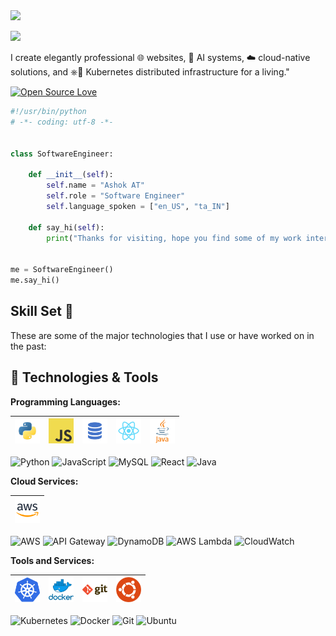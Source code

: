 <img src="https://readme-typing-svg.demolab.com?font=Inconsolata&weight=700&size=80&duration=4000&pause=300&color=000000&center=true&vCenter=true&multiline=true&repeat=false&random=false&width=1300&height=200&lines=Hi+👋,+I'm+Ashok+AT;A+Software+Engineer+from+India+✩" width="70%" />

![](https://github.com/halfrost/halfrost/blob/master/icons/header_1.png)

I create elegantly professional 🌐 websites, 🤖 AI systems, ☁️ cloud-native solutions, and ⎈🐳 Kubernetes distributed infrastructure for a living." 

[![Open Source Love](https://badges.frapsoft.com/os/v1/open-source.svg?v=102)](https://github.com/ellerbrock/open-source-badge/)

```python
#!/usr/bin/python
# -*- coding: utf-8 -*-


class SoftwareEngineer:

    def __init__(self):
        self.name = "Ashok AT"
        self.role = "Software Engineer"
        self.language_spoken = ["en_US", "ta_IN"]

    def say_hi(self):
        print("Thanks for visiting, hope you find some of my work interesting.")


me = SoftwareEngineer()
me.say_hi()
```

## Skill Set :muscle:

These are some of the major technologies that I use or have worked on in the past:

## 🔧 Technologies & Tools

**Programming Languages:**

<img title="Python" alt="Python" width="40px" src="https://raw.githubusercontent.com/github/explore/master/topics/python/python.png" />|<img alt="JS" title="JavaScript" width="40px" src="https://raw.githubusercontent.com/github/explore/master/topics/javascript/javascript.png">|<img title="SQL" alt="SQL" width="40px" src="https://raw.githubusercontent.com/github/explore/master/topics/sql/sql.png" />|<img alt="React" title="React" width="40px" src="https://raw.githubusercontent.com/github/explore/master/topics/react/react.png">|<img title="Java" alt="Java" width="40px" src="https://raw.githubusercontent.com/github/explore/master/topics/java/java.png" />
|--|--|--|--|--|

![Python](https://img.shields.io/badge/Code-Python-informational?style=flat&logo=python&logoColor=white&color=6aa6f8)
![JavaScript](https://img.shields.io/badge/Code-JavaScript-informational?style=flat&logo=javascript&logoColor=white&color=6aa6f8)
![MySQL](https://img.shields.io/badge/Code-MYSQL-informational?style=flat&logo=mysql&logoColor=white&color=6aa6f8)
![React](https://img.shields.io/badge/Code-React-informational?style=flat&logo=react&logoColor=white&color=6aa6f8)
![Java](https://img.shields.io/badge/Code-Java-informational?style=flat&logo=java&logoColor=white&color=6aa6f8)

**Cloud Services:**

<img title="AWS" alt="AWS" width="40px" src="https://raw.githubusercontent.com/github/explore/main/topics/aws/aws.png">|
|--|

![AWS](https://img.shields.io/badge/Cloud-AWS-informational?style=flat&logo=amazon-aws&logoColor=white&color=6aa6f8)
![API Gateway](https://img.shields.io/badge/API-Gateway-informational?style=flat&logo=amazon-api-gateway&logoColor=white&color=6aa6f8)
![DynamoDB](https://img.shields.io/badge/Database-DynamoDB-informational?style=flat&logo=amazon-dynamodb&logoColor=white&color=6aa6f8)
![AWS Lambda](https://img.shields.io/badge/Compute-AWS_Lambda-informational?style=flat&logo=amazon-aws&logoColor=white&color=6aa6f8)
![CloudWatch](https://img.shields.io/badge/Monitoring-CloudWatch-informational?style=flat&logo=amazon-cloudwatch&logoColor=white&color=6aa6f8)

**Tools and Services:**

<img title="Kubernetes" alt="Kubernetes" width="40px" src="https://raw.githubusercontent.com/github/explore/main/topics/kubernetes/kubernetes.png">|<img title="Docker" alt="Docker" width="40px" src="https://raw.githubusercontent.com/github/explore/master/topics/docker/docker.png">|<img title="git" alt="git" width="40px" src="https://raw.githubusercontent.com/github/explore/master/topics/git/git.png">|<img title="Ubuntu" alt="Ubuntu" width="40px" src="https://raw.githubusercontent.com/github/explore/master/topics/ubuntu/ubuntu.png">|
|--|--|--|--|

![Kubernetes](https://img.shields.io/badge/Service-Kubernetes-informational?style=flat&logo=kubernetes&logoColor=white&color=6aa6f8)
![Docker](https://img.shields.io/badge/Service-Docker-informational?style=flat&logo=docker&logoColor=white&color=6aa6f8)
![Git](https://img.shields.io/badge/Tools-Git-informational?style=flat&logo=git&logoColor=white&color=6aa6f8)
![Ubuntu](https://img.shields.io/badge/Tools-Ubuntu-informational?style=flat&logo=ubuntu&logoColor=white&color=6aa6f8)




